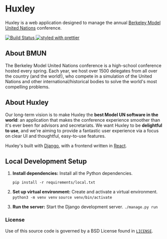 # Huxley
Huxley is a web application designed to manage the annual [Berkeley Model United Nations](http://bmun.org/) conference.

[
![Build Status](https://travis-ci.org/bmun/huxley.svg?branch=master)
](https://travis-ci.org/bmun/huxley)
[
![styled with prettier](https://img.shields.io/badge/styled_with-prettier-ff69b4.svg)
](https://github.com/prettier/prettier)


## About BMUN
The Berkeley Model United Nations conference is a high-school conference hosted every spring. Each year, we host over 1500 delegates from all over the country (and the world!), who compete in a simulation of the United Nations and other international/historical bodies to solve the world's most compelling problems.

## About Huxley
Our long-term vision is to make Huxley the **best Model UN software in the world**: an application that makes the conference experience smoother than it's ever been for advisors and secretariats. We want Huxley to be **delightful to use**, and we're aiming to provide a fantastic user experience via a focus on clear UI and thoughtful, easy-to-use features.

Huxley's built with [Django](http://www.djangoproject.com), with a frontend written in [React](http://facebook.github.io/react/).

## Local Development Setup
1. **Install dependencies:** Install all the Python dependencies.

   `pip install -r requirements/local.txt`

2. **Set up virtual environment:** Create and activate a virtual environment.
   `python3 -m venv venv`
   `source venv/bin/activate`


3. **Run the server:** Start the Django development server.
   `./manage.py run`


### License
Use of this source code is governed by a BSD License found in [`LICENSE`](LICENSE).
